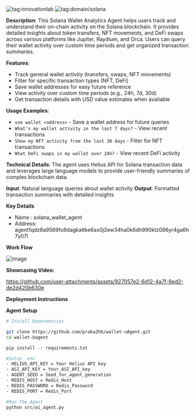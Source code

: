![tag:innovationlab](https://img.shields.io/badge/innovationlab-3D8BD3)
![tag:domain/solana](https://img.shields.io/badge/domain-solana-14F195)

**Description**: This Solana Wallet Analytics Agent helps users track and understand their on-chain activity on the Solana blockchain. It provides detailed insights about token transfers, NFT movements, and DeFi swaps across various platforms like Jupiter, Raydium, and Orca. Users can query their wallet activity over custom time periods and get organized transaction summaries.

**Features**:
- Track general wallet activity (transfers, swaps, NFT movements)
- Filter for specific transaction types (NFT, DeFi)
- Save wallet addresses for easy future reference
- View activity over custom time periods (e.g., 24h, 7d, 30d)
- Get transaction details with USD value estimates when available

**Usage Examples**:
- `use wallet <address>` - Save a wallet address for future queries
- `What's my wallet activity in the last 7 days?` - View recent transactions
- `Show my NFT activity from the last 30 days` - Filter for NFT transactions
- `What DeFi swaps in my wallet over 24h?` - View recent DeFi activity

**Technical Details**:
The agent uses Helius API for Solana transaction data and leverages large language models to provide user-friendly summaries of complex blockchain data.

**Input**: Natural language queries about wallet activity
**Output**: Formatted transaction summaries with detailed insights

**Key Details**
- Name : solana_wallet_agent
- Address: agent1qdz8a9569fu9dagkattke6ax0j2ew34ha0k6dh990ktz086yr4ga6h7y07l

**Work Flow**

![image](https://github.com/user-attachments/assets/a0ba33e3-f1b6-4444-846e-3137f5d9ef02)

**Showcasing Video:**

https://github.com/user-attachments/assets/927057e2-6d12-4a7f-9ed2-de2d420b630e

**Deployment Instructions**

**Agent Setup**
   ```bash
   # Install Dependencies

   git clone https://github.com/praka2hb/wallet-uAgent.git
   cd wallet-Uagent

   pip install -r requirements.txt

   #Setup .env
   - HELIUS_API_KEY = Your Helius API key
   - ASI_API_KEY = Your_ASI_API_key
   - AGENT_SEED = Seed_for_agent_generation
   - REDIS_HOST = Redis_Host
   - REDIS_PASSWORD = Redis_Password 
   - REDIS_PORT = Redis_Port

   #Run The Agent
   python src/ai_agent.py


   ```





